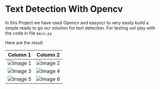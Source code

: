# Text Detection With Opencv

In this Project we have used Opencv and easyocr to very easily build a simple ready to go ocr solution for text detection.
For testing out play with the code in file `main.py`

Here are the result

| Column 1               | Column 2               |
|------------------------|------------------------|
| ![Image 1](image1.jpg) | ![Image 2](image2.jpg) |
| ![Image 3](image3.jpg) | ![Image 4](image4.jpg) |
| ![Image 5](image5.jpg) | ![Image 6](image6.jpg) |
